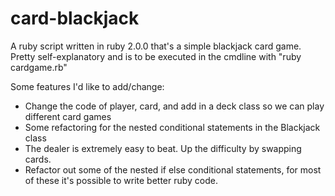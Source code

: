 card-blackjack
==============

A ruby script written in ruby 2.0.0 that's a simple blackjack card game. Pretty self-explanatory and is to be executed in the cmdline with "ruby cardgame.rb"

Some features I'd like to add/change:
- Change the code of player, card, and add in a deck class so we can play different card games
- Some refactoring for the nested conditional statements in the Blackjack class
- The dealer is extremely easy to beat. Up the difficulty by swapping cards.
- Refactor out some of the nested if else conditional statements, for most of these it's possible to write better ruby code.
